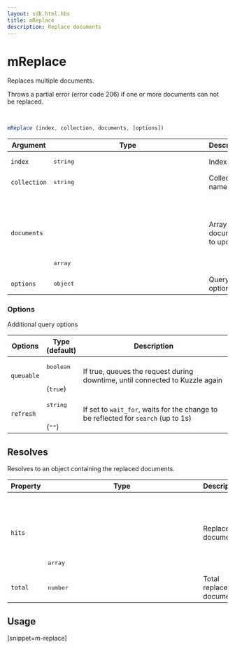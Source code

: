 ```yaml
---
layout: sdk.html.hbs
title: mReplace
description: Replace documents
---
```


# mReplace

Replaces multiple documents.

Throws a partial error (error code 206) if one or more documents can not be replaced.

<br/>

```javascript
mReplace (index, collection, documents, [options])
```

| Argument | Type | Description |
| --- | --- | --- |
| `index` | <pre>string</pre> | Index name |
| `collection` | <pre>string</pre> | Collection name |
| `documents` | <pre>array<object></pre> | Array of documents to update |
| `options` | <pre>object</pre> | Query options |

### Options

Additional query options

| Options | Type<br/>(default) | Description |
| --- | --- | --- |
| `queuable` | <pre>boolean</pre><br/>(`true`) | If true, queues the request during downtime, until connected to Kuzzle again |
| `refresh` | <pre>string</pre><br/>(`""`) | If set to `wait_for`, waits for the change to be reflected for `search` (up to 1s) |

## Resolves

Resolves to an object containing the replaced documents.

| Property | Type | Description |
| --- | --- | --- |
| `hits` | <pre>array<object></pre> | Replaced documents |
| `total` | <pre>number</pre> | Total replaced documents |


## Usage

[snippet=m-replace]
